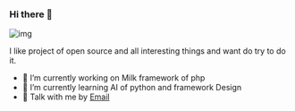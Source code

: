 ### Hi there 👋
![img](https://ttitt.net/img/logo.jpg)

I like project of open source and all interesting things and want do try to do it.
- 🔭 I’m currently working on Milk framework of php
- 🌱 I’m currently learning AI of python and framework Design
- 💬 Talk with me by [Email](mailto:i@ttitt.net)




<!--
**ttitt/ttitt** is a ✨ _special_ ✨ repository because its `README.md` (this file) appears on your GitHub profile.

Here are some ideas to get you started:

- 👯 I’m looking to collaborate on ...
- 🤔 I’m looking for help with ...
- 📫 How to reach me: ...
- 😄 Pronouns: ...
- ⚡ Fun fact: ...
-->


